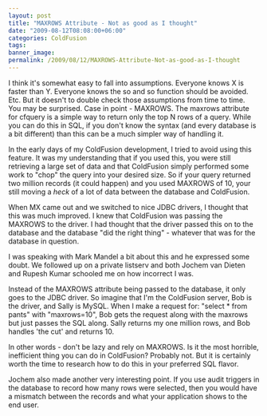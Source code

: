 ```yaml
---
layout: post
title: "MAXROWS Attribute - Not as good as I thought"
date: "2009-08-12T08:08:00+06:00"
categories: ColdFusion 
tags: 
banner_image: 
permalink: /2009/08/12/MAXROWS-Attribute-Not-as-good-as-I-thought
---
```


I think it's somewhat easy to fall into assumptions. Everyone knows X is faster than Y. Everyone knows the so and so function should be avoided. Etc. But it doesn't to double check those assumptions from time to time. You may be surprised. Case in point - MAXROWS. The maxrows attribute for cfquery is a simple way to return only the top N rows of a query. While you can do this in SQL, if you don't know the syntax (and every database is a bit different) than this can be a much simpler way of handling it.

In the early days of my ColdFusion development, I tried to avoid using this feature. It was my understanding that if you used this, you were still retrieving a large set of data and that ColdFusion simply performed some work to "chop" the query into your desired size. So if your query returned two million records (it could happen) and you used MAXROWS of 10, your still moving a <i>heck</i> of a lot of data between the database and ColdFusion.

When MX came out and we switched to nice JDBC drivers, I thought that this was much improved. I knew that ColdFusion was passing the MAXROWS to the driver. I had thought that the driver passed this on to the database and the database "did the right thing" - whatever that was for the database in question.

I was speaking with Mark Mandel a bit about this and he expressed some doubt. We followed up on a private listserv and both Jochem van Dieten and Rupesh Kumar schooled me on how incorrect I was. 

Instead of the MAXROWS attribute being passed to the database, it only goes to the JDBC driver. So imagine that I'm the ColdFusion server, Bob is the driver, and Sally is MySQL. When I make a request for: "select * from pants" with "maxrows=10", Bob gets the request along with the maxrows but just passes the SQL along. Sally returns my one million rows, and Bob handles 'the cut' and returns 10. 

In other words - don't be lazy and rely on MAXROWS. Is it the most horrible, inefficient thing you can do in ColdFusion? Probably not. But it is certainly worth the time to research how to do this in your preferred SQL flavor.

Jochem also made another very interesting point. If you use audit triggers in the database to record how many rows were selected, then you would have a mismatch between the records and what your application shows to the end user.
